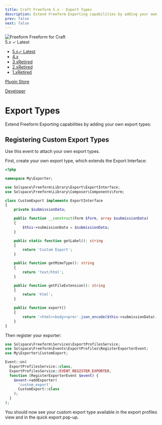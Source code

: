 ```yaml
---
title: Craft Freeform 5.x - Export Types
description: Extend Freeform Exporting capabilities by adding your own export types.
prev: false
next: false
---
```


<meta property="og:image" content="https://docs.solspace.com/extras/social/craft/freeform/freeform.png" />

<div id="pr-heading">
    <img src="https://docs.solspace.com/extras/icons/products/freeform-icon.png" alt="Freeform" class="pr-image">
    <span class="pr-name">Freeform</span>
    <span class="pr-category">for Craft</span>
    <div class="pr-v-wrapper">
        <div class="pr-v">
            <span class="pr-v-v">5.x</span>
            <span class="pr-v-type pr-latest">✓ Latest</span>
            <span class="pr-v-arrow arrow down"></span>
        </div>
        <ul class="pr-v-list">
            <li><a href="/craft/freeform/v5/">5.x<span class="pr-v-type pr-latest">✓ Latest</span></a></li>
            <li><a href="/craft/freeform/v4/">4.x</a></li>
            <li><a href="/craft/freeform/v3/">3.x<span class="pr-v-type pr-retired">Retired</span></a></li>
            <li><a href="/craft/freeform/v2/">2.x<span class="pr-v-type pr-retired">Retired</span></a></li>
            <li><a href="/craft/freeform/v1/">1.x<span class="pr-v-type pr-retired">Retired</span></a></li>
        </ul>
    </div>
    <div class="pr-buy">
        <a href="https://plugins.craftcms.com/freeform" class="button button-blue"><span class="external-url">Plugin Store</span></a>
    </div>
</div>

<span class="page-section"><a href="/craft/freeform/v5/developer/">Developer</a></span>

# Export Types

Extend Freeform Exporting capabilities by adding your own export types:


## Registering Custom Export Types

Use this event to attach your own export types.

First, create your own export type, which extends the Export Interface:

```php
<?php

namespace My\Exporter;

use Solspace\Freeform\Library\Export\ExportInterface;
use Solspace\Freeform\Library\Composer\Components\Form;

class CustomExport implements ExportInterface
{
    private $submissionData;

    public function __construct(Form $form, array $submissionData)
    {
        $this->submissionData = $submissionData;
    }

    public static function getLabel(): string
    {
        return 'Custom Export';
    }

    public function getMimeType(): string
    {
        return 'text/html';
    }

    public function getFileExtension(): string
    {
        return 'html';
    }

    public function export()
    {
        return '<html><body><pre>'.json_encode($this->submissionData).'</pre></body></html>';
    }
}

```

Then register your exporter:

```php
use Solspace\Freeform\Services\ExportProfilesService;
use Solspace\Freeform\Events\ExportProfiles\RegisterExporterEvent;
use My\Exporter\CustomExport;

Event::on(
  ExportProfilesService::class,
  ExportProfilesService::EVENT_REGISTER_EXPORTER,
  function (RegisterExporterEvent $event) {
    $event->addExporter(
      'custom_export', 
      CustomExport::class
    );
  }
);
```

You should now see your custom export type available in the export profiles view and in the quick export pop-up.
